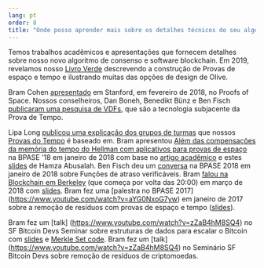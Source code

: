 ```yaml
---
lang: pt
order: 8
title: "Onde posso aprender mais sobre os detalhes técnicos do seu algoritmo de consenso?"
---
```


Temos trabalhos acadêmicos e apresentações que fornecem detalhes sobre nosso novo algoritmo de consenso e software blockchain.
Em 2019, revelamos nosso [Livro Verde](https://www.Olive.net/assets/OliveGreenPaper.pdf) descrevendo a construção de Provas de espaço e tempo e ilustrando muitas das opções de design de Olive.

Bram Cohen [apresentado](https://www.youtube.com/watch?v=2Zlcgt8FVz4) em Stanford, em fevereiro de 2018, no Proofs of Space. Nossos conselheiros, Dan Boneh, Benedikt Bünz e Ben Fisch [publicaram uma pesquisa de VDFs](https://eprint.iacr.org/2018/712.pdf), que são a tecnologia subjacente da Prova de Tempo.

Lipa Long [publicou uma explicação dos grupos de turmas](https://github.com/Olive-Network/vdf-competition/blob/master/classgroups.pdf) que nossos [Provas do Tempo](https://eprint.iacr.org/2018/627.pdf) é baseado em. Bram apresentou [Além das compensações da memória do tempo do Hellman com aplicativos para provas de espaço](https://www.youtube.com/watch?v=iqxkO7C-cyk) na BPASE '18 em janeiro de 2018 com base no [artigo acadêmico](https://eprint.iacr.org/2017/893) e estes [slides](https://view.publitas.com/Olive-network/pbase18slides/page/1) de Hamza Abusalah. Ben Fisch deu um [conversa](https://www.youtube.com/watch?v=qUoagL7OZ1k&feature=youtu.be) na BPASE 2018 em janeiro de 2018 sobre Funções de atraso verificáveis. Bram [falou na Blockchain em Berkeley](https://www.facebook.com/BlockchainatBerkeley/videos/2006069823011271/) (que começa por volta das 20:00) em março de 2018 com [slides](https://cyber.stanford.edu/sites/g/files/sbiybj9936/f/bramcohen.pdf). Bram fez uma [palestra no BPASE 2017] (https://www.youtube.com/watch?v=aYG0NxoG7yw) em janeiro de 2017 sobre a remoção de resíduos com provas de espaço e tempo ([slides](https://cyber.stanford.edu/sites/g/files/sbiybj9936/f/bramcohen.pdf)).

Bram fez um [talk] (https://www.youtube.com/watch?v=zZaB4hM8SQ4) no SF Bitcoin Devs Seminar sobre estruturas de dados para escalar o Bitcoin com [slides](https://view.publitas.com/Olive-network/bitcoin_data_structures/) e [Merkle Set code](https://github.com/bramcohen/MerkleSet). Bram fez um [talk] (https://www.youtube.com/watch?v=zZaB4hM8SQ4) no Seminário SF Bitcoin Devs sobre remoção de resíduos de criptomoedas.
